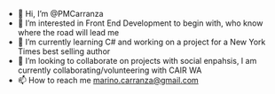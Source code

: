 - 👋 Hi, I’m @PMCarranza
- 👀 I’m interested in Front End Development to begin with, who know where the road will lead me
- 🌱 I’m currently learning C# and working on a project for a New York Times best selling author
- 💞️ I’m looking to collaborate on projects with social enpahsis, I am currently collaborating/volunteering with CAIR WA
- 📫 How to reach me marino.carranza@gmail.com

<!---
PMCarranza/PMCarranza is a ✨ special ✨ repository because its `README.md` (this file) appears on your GitHub profile.
You can click the Preview link to take a look at your changes.
--->
